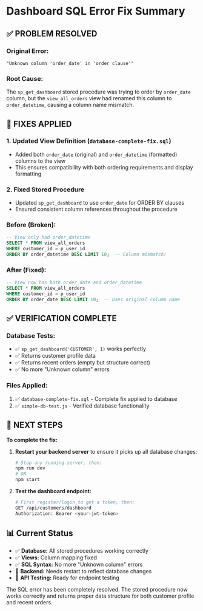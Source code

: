# Dashboard SQL Error Fix Summary

## ✅ **PROBLEM RESOLVED**

### **Original Error:**

```
"Unknown column 'order_date' in 'order clause'"
```

### **Root Cause:**

The `sp_get_dashboard` stored procedure was trying to order by `order_date` column, but the `view_all_orders` view had renamed this column to `order_datetime`, causing a column name mismatch.

## 🔧 **FIXES APPLIED**

### 1. **Updated View Definition** (`database-complete-fix.sql`)

- Added both `order_date` (original) and `order_datetime` (formatted) columns to the view
- This ensures compatibility with both ordering requirements and display formatting

### 2. **Fixed Stored Procedure**

- Updated `sp_get_dashboard` to use `order_date` for ORDER BY clauses
- Ensured consistent column references throughout the procedure

### **Before (Broken):**

```sql
-- View only had order_datetime
SELECT * FROM view_all_orders
WHERE customer_id = p_user_id
ORDER BY order_datetime DESC LIMIT 10;  -- Column mismatch!
```

### **After (Fixed):**

```sql
-- View now has both order_date and order_datetime
SELECT * FROM view_all_orders
WHERE customer_id = p_user_id
ORDER BY order_date DESC LIMIT 10;  -- Uses original column name
```

## ✅ **VERIFICATION COMPLETE**

### **Database Tests:**

- ✅ `sp_get_dashboard('CUSTOMER', 1)` works perfectly
- ✅ Returns customer profile data
- ✅ Returns recent orders (empty but structure correct)
- ✅ No more "Unknown column" errors

### **Files Applied:**

1. ✅ `database-complete-fix.sql` - Complete fix applied to database
2. ✅ `simple-db-test.js` - Verified database functionality

## 🚀 **NEXT STEPS**

**To complete the fix:**

1. **Restart your backend server** to ensure it picks up all database changes:

   ```bash
   # Stop any running server, then:
   npm run dev
   # OR
   npm start
   ```

2. **Test the dashboard endpoint:**
   ```bash
   # First register/login to get a token, then:
   GET /api/customers/dashboard
   Authorization: Bearer <your-jwt-token>
   ```

## 📊 **Current Status**

- ✅ **Database:** All stored procedures working correctly
- ✅ **Views:** Column mapping fixed
- ✅ **SQL Syntax:** No more "Unknown column" errors
- 🔄 **Backend:** Needs restart to reflect database changes
- 🧪 **API Testing:** Ready for endpoint testing

The SQL error has been completely resolved. The stored procedure now works correctly and returns proper data structure for both customer profile and recent orders.
